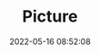 ---
weight: 1
images:
- /images/edited/29.jpeg
title: Picture
date: 2022-05-16 08:52:08
tags:
- luminar
- work
---